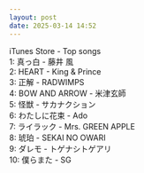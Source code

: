 ```yaml
---
layout: post
date: 2025-03-14 14:52
---
```


iTunes Store - Top songs<br />
1: 真っ白 - 藤井 風<br />
2: HEART - King & Prince<br />
3: 正解 - RADWIMPS<br />
4: BOW AND ARROW - 米津玄師<br />
5: 怪獣 - サカナクション<br />
6: わたしに花束 - Ado<br />
7: ライラック - Mrs. GREEN APPLE<br />
8: 琥珀 - SEKAI NO OWARI<br />
9: ダレモ - トゲナシトゲアリ<br />
10: 僕らまた - SG<br />
